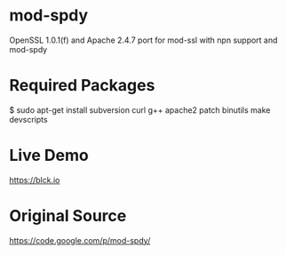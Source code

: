 mod-spdy
========

OpenSSL 1.0.1(f) and Apache 2.4.7 port for mod-ssl with npn support and mod-spdy

Required Packages
=================

$ sudo apt-get install subversion curl g++ apache2 patch binutils make devscripts

Live Demo
=========

https://blck.io

Original Source
===============

https://code.google.com/p/mod-spdy/
